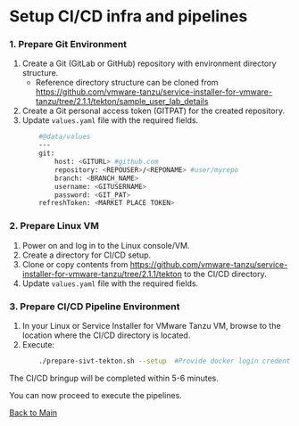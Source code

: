 # Setup CI/CD infra and pipelines


### 1. Prepare Git Environment
   

1.  Create a Git (GitLab or GitHub) repository with environment directory structure.
      - Reference directory structure can be cloned from  https://github.com/vmware-tanzu/service-installer-for-vmware-tanzu/tree/2.1.1/tekton/sample_user_lab_details
2. Create a Git personal access token (GITPAT) for the created repository.
3. Update `values.yaml` file with the required fields. 
    ```bash
        #@data/values
        ---
        git:
            host: <GITURL> #github.com 
            repository: <REPOUSER>/<REPONAME> #user/myrepo
            branch: <BRANCH_NAME> 
            username: <GITUSERNAME>
            password: <GIT_PAT>
        refreshToken: <MARKET PLACE TOKEN>
    ```
   
### 2. Prepare Linux VM 

1. Power on and log in to the Linux console/VM.   
2. Create a directory for CI/CD setup. 
3. Clone or copy contents from  https://github.com/vmware-tanzu/service-installer-for-vmware-tanzu/tree/2.1.1/tekton to the CI/CD directory. 
3. Update `values.yaml` file with the required fields.
  
### 3. Prepare CI/CD Pipeline Environment
  
1. In your Linux or Service Installer for VMware Tanzu VM, browse to the location where the CI/CD directory is located.   
2. Execute:
    ```bash
        ./prepare-sivt-tekton.sh --setup  #Provide docker login credentials when prompted. This would be a one-time requirement. 
    ```

The CI/CD bringup will be completed within 5-6 minutes. 

You can now proceed to execute the pipelines. 

[Back to Main](../README.md)
